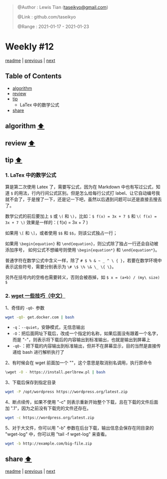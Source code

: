 > @Author  : Lewis Tian (taseikyo@gmail.com)
>
> @Link    : github.com/taseikyo
>
> @Range   : 2021-01-17 - 2021-01-23

# Weekly #12

[readme](../README.md) | [previous](202101W2.md) | [next](202101W4.md)

## Table of Contents

- [algorithm](#algorithm-)
- [review](#review-)
- [tip](#tip-)
	- LaTex 中的数学公式
- [share](#share-)

## algorithm [⬆](#weekly-12)

## review [⬆](#weekly-12)

## tip [⬆](#weekly-12)

### 1. LaTex 中的数学公式

算是第二次使用 Latex 了，需要写公式，因为在 Markdown 中也有写过公式，知道 `$` 的用法，行内行间公式区别。但是怎么给每行公式打 label、让它自动编号我就不会了，于是搜了一下，还是记一下吧，虽然以后遇到问题可以还是直接去搜去了。

数学公式的前后要加上 `$` 或 `\(` 和 `\)`，比如：`$ f(x) = 3x + 7 $` 和 `\( f(x) = 3x + 7 \)` 效果是一样的：\( f(x) = 3x + 7 \) 

如果用 `\[` 和 `\]`，或者使用 `$$` 和 `$$`，则该公式独占一行；

如果用 `\begin{equation}` 和 `\end{equation}`，则公式除了独占一行还会自动被添加序号， 如何公式不想编号则使用 `\begin{equation*}` 和 `\end{equation*}`。

普通字符在数学公式中含义一样，除了 `# $ % & ~ _ ^ \ { }`，若要在数学环境中表示这些符号，需要分别表示为 `\# \$ \% \& \_ \{ \}`。

另外在括号内的空格也需要转义，否则会被吞掉，如 `$ x = (a+b) / (my\ size) $`

### 2. [wget 一些技巧（中文）](https://www.cnblogs.com/litifeng/p/9689346.html)

1、奇怪的 `-qO-` 参数

```Bash
wget -qO- get.docker.com | bash
```

- `-q`：`--quiet`，安静模式，无信息输出
- `-O`：把后面网址下载后，改成一个指定的名称，如果后面没有跟着一个名字，而是 "-"，则表示将下载后的内容输出到标准输出，也就是输出到屏幕上
- `-qO-`：把下载的内容输出到标准输出，但并不在屏幕显示，目的当然是直接传递给 bash 进行解析执行了

2、有时候会在 wget 前面加一个 "\"，这个意思是取消别名调用，执行原命令

```Bash
\wget -O - https://install.perlbrew.pl | bash
```

3、下载后保存到指定目录

```Bash
wget -P /opt/wordpress https://wordpress.org/latest.zip
```

4、断点续传，如果不使用 "-c" 则表示重新开始整个下载，且在下载的文件后面加 ".1"，因为之前没有下载完的文件还存在。

```Bash
wget -c https://wordpress.org/latest.zip
```

5、对于大文件，你可以用 "-b" 参数在后台下载，输出信息会保存在同目录的 "wget-log" 中，你可以用 "tail -f wget-log" 来查看。

```Bash
wget -b http://example.com/big-file.zip
```

## share [⬆](#weekly-12)

[readme](../README.md) | [previous](202101W2.md) | [next](202101W4.md)
